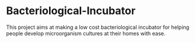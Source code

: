 # Bacteriological-Incubator
This project aims at making a low cost bacteriological incubator for helping people develop microorganism cultures at their homes with ease.
